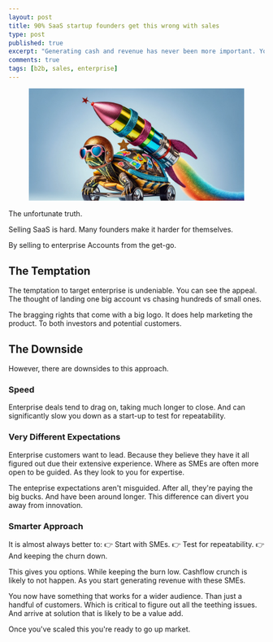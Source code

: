 ```yaml
---
layout: post
title: 90% SaaS startup founders get this wrong with sales 
type: post
published: true
excerpt: "Generating cash and revenue has never been more important. You can totally avoid this mistake."
comments: true
tags: [b2b, sales, enterprise]
---
```


<figure>
  <img src="../images/turtle-saas-no-arrow.png">
</figure>

The unfortunate truth.

Selling SaaS is hard. Many founders make it harder for themselves.

By selling to enterprise Accounts from the get-go.

## The Temptation

The temptation to target enterprise is undeniable. You can see the appeal.
The thought of landing one big account vs chasing hundreds of small ones. 

The bragging rights that come with a big logo.
It does help marketing the product. To both investors and potential customers.

## The Downside
However, there are downsides to this approach.

### Speed
Enterprise deals tend to drag on, taking much longer to close.
And can significantly slow you down as a start-up to test for repeatability. 

### Very Different Expectations
Enterprise customers want to lead. Because they believe they have it all figured out due their extensive experience. Where as SMEs are often more open to be guided. As they look to you for expertise.

The enteprise expectations aren't misguided. After all, they're paying the big bucks. And have been around longer.
This difference can divert you away from innovation.

### Smarter Approach 
It is almost always better to:
👉 Start with SMEs.
👉 Test for repeatability.
👉 And keeping the churn down.

This gives you options. While keeping the burn low.
Cashflow crunch is likely to not happen. 
As you start generating revenue with these SMEs.

You now have something that works for a wider audience. Than just a handful of customers.
Which is critical to figure out all the teething issues.
And arrive at solution that is likely to be a value add.

Once you've scaled this you're ready to go up market.
